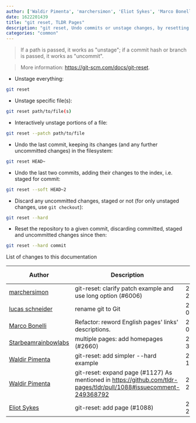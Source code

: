```yaml
---
author: ['Waldir Pimenta', 'marchersimon', 'Eliot Sykes', 'Marco Bonelli', 'lucas schneider', 'Starbeamrainbowlabs']
date: 1622201439
title: "git reset, TLDR Pages"
description: "git reset, Undo commits or unstage changes, by resetting the current Git HEAD to the specified state."
categories: "common"
---
```

> If a path is passed, it works as "unstage"; if a commit hash or branch is passed, it works as "uncommit".

> More information: <https://git-scm.com/docs/git-reset>.

- Unstage everything:

```bash
git reset
```

- Unstage specific file(s):

```bash
git reset path/to/file(s)
```

- Interactively unstage portions of a file:

```bash
git reset --patch path/to/file
```

- Undo the last commit, keeping its changes (and any further uncommitted changes) in the filesystem:

```bash
git reset HEAD~
```

- Undo the last two commits, adding their changes to the index, i.e. staged for commit:

```bash
git reset --soft HEAD~2
```

- Discard any uncommitted changes, staged or not (for only unstaged changes, use `git checkout`):

```bash
git reset --hard
```

- Reset the repository to a given commit, discarding committed, staged and uncommitted changes since then:

```bash
git reset --hard commit
```
List of changes to this documentation


Author | Description | ISO 8601 Date | GitHub link
------|-----|-----|-----
[marchersimon](mailto:50295997+marchersimon@users.noreply.github.com) | git-reset: clarify patch example and use long option (#6006) | 2021-05-28T13:30:39 | [9fe15f560944](https://github.com/tldr-pages/tldr/commit/9fe15f560944e421629b70d2e1979f65a569036b)
[lucas schneider](mailto:casdpa@gmail.com) | rename git to Git | 2021-01-08T14:09:54 | [eef3712fc3a6](https://github.com/tldr-pages/tldr/commit/eef3712fc3a6a3774384b2e4ed934583c8349d75)
[Marco Bonelli](mailto:marco@mebeim.net) | Refactor: reword English pages' links' descriptions. | 2019-06-03T14:19:41 | [66abb98ce935](https://github.com/tldr-pages/tldr/commit/66abb98ce935c0f4516bf30c4d6da72180d5a3ab)
[Starbeamrainbowlabs](mailto:sbrl@starbeamrainbowlabs.com) | multiple pages: add homepages (#2660) | 2019-01-30T12:19:23 | [a19866e88add](https://github.com/tldr-pages/tldr/commit/a19866e88addb239484637579b17e7c6ea9b53aa)
[Waldir Pimenta](mailto:waldyrious@gmail.com) | git-reset: add simpler --hard example | 2017-05-18T18:25:09 | [595c4eb2341b](https://github.com/tldr-pages/tldr/commit/595c4eb2341baa97902a9f5407ec09da75182c4e)
[Waldir Pimenta](mailto:waldyrious@gmail.com) | git-reset: expand page (#1127) As mentioned in https://github.com/tldr-pages/tldr/pull/1088#issuecomment-249368792 | 2016-10-27T19:27:41 | [05c63936ce7d](https://github.com/tldr-pages/tldr/commit/05c63936ce7d26049238802ccf1ca194cfd11b40)
[Eliot Sykes](mailto:eliotsykes@gmail.com) | git-reset: add page (#1088) | 2016-09-26T19:49:39 | [26700bf198ae](https://github.com/tldr-pages/tldr/commit/26700bf198ae41f0f010f8947e38472febb82014)

